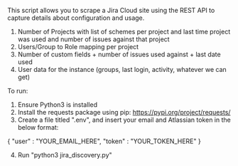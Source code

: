 This script allows you to scrape a Jira Cloud site using the REST API to capture details about configuration and usage.

1. Number of Projects with list of schemes per project and last time project was used and number of issues against that project
2. Users/Group to Role mapping per project
3. Number of custom fields + number of issues used against + last date used
4. User data for the instance (groups, last login, activity, whatever we can get)

To run:
1. Ensure Python3 is installed
2. Install the requests package using pip: https://pypi.org/project/requests/
3. Create a file titled ".env", and insert your email and Atlassian token in the below format:

{ 
    "user" : "YOUR_EMAIL_HERE",
    "token" : "YOUR_TOKEN_HERE"
}

4. Run "python3 jira_discovery.py"
